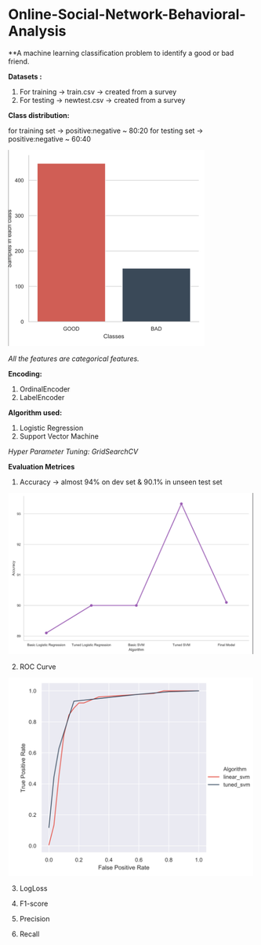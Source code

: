 # Online-Social-Network-Behavioral-Analysis

**A machine learning classification problem to identify a good or bad friend.

**Datasets :**

1. For training -> train.csv -> created from a survey
2. For testing -> newtest.csv -> created from a survey

**Class distribution:**

for training set -> positive:negative ~ 80:20
for testing set -> positive:negative ~ 60:40

<img src = "Jpeg/classdist.png" width = "400">

*All the features are categorical features.*

**Encoding:** 

1. OrdinalEncoder
2. LabelEncoder


**Algorithm used:** 

1. Logistic Regression
2. Support Vector Machine


*Hyper Parameter Tuning: GridSearchCV*

**Evaluation Metrices**

1. Accuracy -> almost 94% on dev set & 90.1% in unseen test set


<img src = "Jpeg/accuracy.png" width = "500">


2. ROC Curve

<img src = "Jpeg/roc.png" width = "500">


3. LogLoss

4. F1-score

5. Precision

6. Recall
